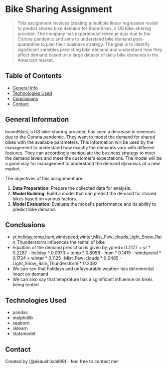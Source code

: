 # Bike Sharing Assignment
> This assignment involves creating a multiple linear regression model to predict shared bike demand for BoomBikes, a US bike-sharing provider. The company has experienced revenue dips due to the Corona pandemic and aims to understand bike demand post-quarantine to plan their business strategy. The goal is to identify significant variables predicting bike demand and understand how they affect demand based on a large dataset of daily bike demands in the American market.


## Table of Contents
* [General Info](#general-information)
* [Technologies Used](#technologies-used)
* [Conclusions](#conclusions)
* [Contact](#Contact)

## General Information
boomBikes, a US bike-sharing provider, has seen a decrease in revenues due to the Corona pandemic. They want to model the demand for shared bikes with the available parameters. This information will be used by the management to understand how exactly the demands vary with different features. They can accordingly manipulate the business strategy to meet the demand levels and meet the customer's expectations. The model will be a good way for management to understand the demand dynamics of a new market. 

The objectives of this assignment are:

1. **Data Preparation**: Prepare the collected data for analysis.
2. **Model Building**: Build a model that can predict the demand for shared bikes based on various factors.
3. **Model Evaluation**: Evaluate the model's performance and its ability to predict bike demand.

## Conclusions
 - yr,holiday,temp,hum,windspeed,winter,Mist_Few_clouds,Light_Snow_Rain_Thunderstorm influences the rental of bike
 - Equation of the demand prediction is given by
    ypred= 0.2177 + yr * 0.2287 - holiday * 0.0973 + temp * 0.6058 - hum * 0.1419 - windspeed * 0.1724 + winter * 0.1125 -Mist_Few_clouds * 0.0485 - Light_Snow_Rain_Thunderstorm * 0.2382
 - We can see that holidays and unfavourable weather has detremental imact on demand
 - We can also say that temprature has a sginificant influence on bikes being rented


## Technologies Used
- pandas
- matplotlib
- seaborn
- sklearn
- statsmodel


## Contact
Created by [@akaushikdel99] - feel free to contact me!
